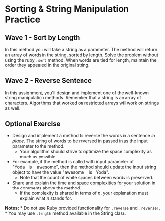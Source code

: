# Sorting & String Manipulation Practice

## Wave 1 - Sort by Length

In this method you will take a string as a parameter.  The method will return an array of words in the string, sorted by length.  Solve the problem without using the ruby `.sort` method.  When words are tied for length, maintain the order they appeared in the original string.

## Wave 2 - Reverse Sentence

In this assignment, you'll design and implement one of the well-known string manipulation methods.
Remember that a string is an array of characters. Algorithms that worked on restricted arrays will work on strings as well.

## Optional Exercise

* Design and implement a method to reverse the words in a sentence *in place*. The string of words to be reversed in passed in as the input parameter to the method.
  * Your algorithm should strive to optimize the space complexity as much as possible.
* For example, if the method is called with input parameter of "Yoda&nbsp;&nbsp;&nbsp;is&nbsp;&nbsp;&nbsp;&nbsp;awesome", then the method should update the input string object to have the value "awesome&nbsp;&nbsp;&nbsp;&nbsp;is&nbsp;&nbsp;&nbsp;Yoda".
  * Note that the count of white spaces between words is preserved.
* Share and explain the time and space complexities for your solution in the comments above the method.
  * If the complexity is shared in terms of *n*, your explanation must explain what *n* stands for.

**Notes:**
    * Do not use Ruby provided functionality for `.reverse` and `.reverse!`.
    * You may use `.length` method available in the String class.
